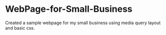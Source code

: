 # WebPage-for-Small-Business
Created a sample webpage for my small business using media query layout and basic css.
